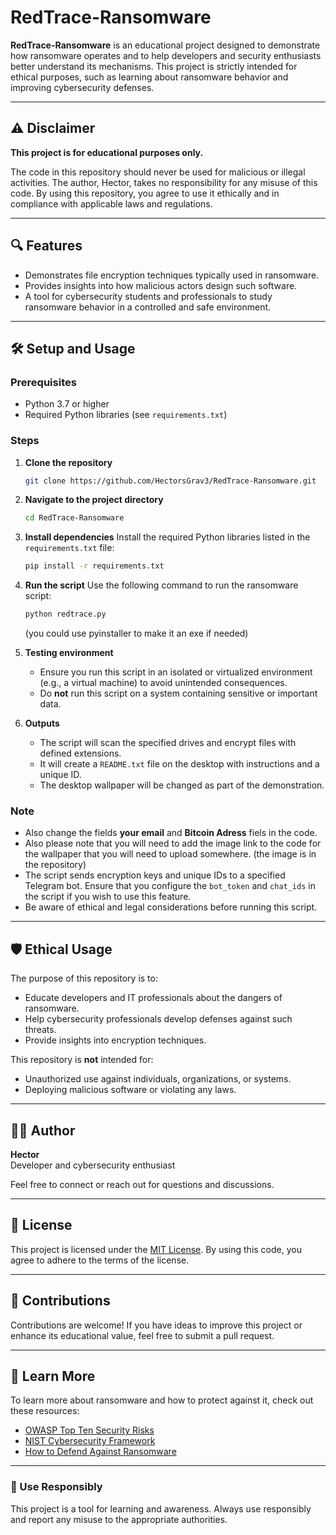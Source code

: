 # RedTrace-Ransomware

**RedTrace-Ransomware** is an educational project designed to demonstrate how ransomware operates and to help developers and security enthusiasts better understand its mechanisms. This project is strictly intended for ethical purposes, such as learning about ransomware behavior and improving cybersecurity defenses.

---

## ⚠️ Disclaimer

**This project is for educational purposes only.** 

The code in this repository should never be used for malicious or illegal activities. The author, Hector, takes no responsibility for any misuse of this code. By using this repository, you agree to use it ethically and in compliance with applicable laws and regulations.

---

## 🔍 Features

- Demonstrates file encryption techniques typically used in ransomware.
- Provides insights into how malicious actors design such software.
- A tool for cybersecurity students and professionals to study ransomware behavior in a controlled and safe environment.

---

## 🛠️ Setup and Usage

### Prerequisites

- Python 3.7 or higher
- Required Python libraries (see `requirements.txt`)

### Steps

1. **Clone the repository**
   ```bash
   git clone https://github.com/HectorsGrav3/RedTrace-Ransomware.git
   ```

2. **Navigate to the project directory**
   ```bash
   cd RedTrace-Ransomware
   ```

3. **Install dependencies**
   Install the required Python libraries listed in the `requirements.txt` file:
   ```bash
   pip install -r requirements.txt
   ```

4. **Run the script**
   Use the following command to run the ransomware script:
   ```bash
   python redtrace.py
   ```
   (you could use pyinstaller to make it an exe if needed)

5. **Testing environment**
   - Ensure you run this script in an isolated or virtualized environment (e.g., a virtual machine) to avoid unintended consequences.
   - Do **not** run this script on a system containing sensitive or important data.

6. **Outputs**
   - The script will scan the specified drives and encrypt files with defined extensions.
   - It will create a `README.txt` file on the desktop with instructions and a unique ID.
   - The desktop wallpaper will be changed as part of the demonstration.

### Note

- Also change the fields **your email** and **Bitcoin Adress** fiels in the code.
- Also please note that you will need to add the image link to the code for the wallpaper that you will need to upload somewhere. (the image is in the repository)
- The script sends encryption keys and unique IDs to a specified Telegram bot. Ensure that you configure the `bot_token` and `chat_ids` in the script if you wish to use this feature.
- Be aware of ethical and legal considerations before running this script.

---

## 🛡️ Ethical Usage

The purpose of this repository is to:

- Educate developers and IT professionals about the dangers of ransomware.
- Help cybersecurity professionals develop defenses against such threats.
- Provide insights into encryption techniques.

This repository is **not** intended for:

- Unauthorized use against individuals, organizations, or systems.
- Deploying malicious software or violating any laws.

---

## 👨‍💻 Author

**Hector**  
Developer and cybersecurity enthusiast  

Feel free to connect or reach out for questions and discussions.

---

## 📜 License

This project is licensed under the [MIT License](LICENSE). By using this code, you agree to adhere to the terms of the license.

---

## 🤝 Contributions

Contributions are welcome! If you have ideas to improve this project or enhance its educational value, feel free to submit a pull request.

---

## 🧠 Learn More

To learn more about ransomware and how to protect against it, check out these resources:

- [OWASP Top Ten Security Risks](https://owasp.org/www-project-top-ten/)
- [NIST Cybersecurity Framework](https://www.nist.gov/cyberframework)
- [How to Defend Against Ransomware](https://www.cisa.gov/stopransomware)

---

### 🚨 Use Responsibly

This project is a tool for learning and awareness. Always use responsibly and report any misuse to the appropriate authorities.

